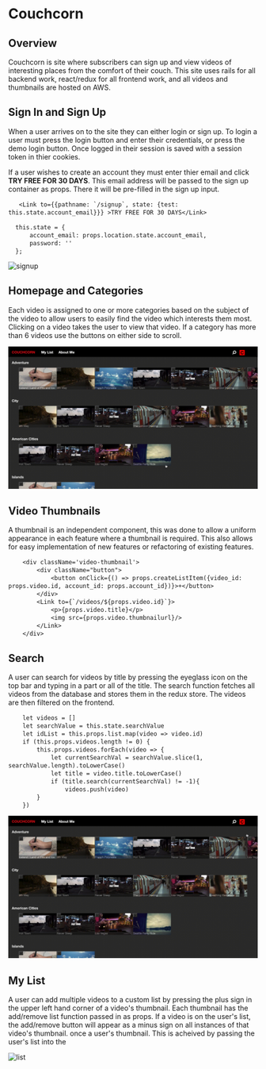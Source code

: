 # Couchcorn

## Overview

   Couchcorn is site where subscribers can sign up and view videos of interesting places from the comfort of their couch. This site uses rails for all backend work, react/redux for all frontend work, and all videos and thumbnails are hosted on AWS.
   
## Sign In and Sign Up

When a user arrives on to the site they can either login or sign up. To login a user must press the login button and enter their credentials, or press the demo login button. Once logged in their session is saved with a session token in thier cookies. 

If a user wishes to create an account they must enter thier email and click **TRY FREE FOR 30 DAYS**. This email address will be passed to the sign up container as props. There it will be pre-filled in the sign up input. 

```
   <Link to={{pathname: `/signup`, state: {test: this.state.account_email}}} >TRY FREE FOR 30 DAYS</Link>
```

```
  this.state = {
      account_email: props.location.state.account_email,
      password: ''
  };
```

![signup](/app/assets/images/signup.gif)

## Homepage and Categories

Each video is assigned to one or more categories based on the subject of the video to allow users to easily find the video which interests them most. Clicking on a video takes the user to view that video. If a category has more than 6 videos use the buttons on either side to scroll. 

![scroll](/app/assets/images/Scroll.gif)


## Video Thumbnails

A thumbnail is an independent component, this was done to allow a uniform appearance in each feature where a thumbnail is required. This also allows for easy implementation of new features or refactoring of existing features.

```
    <div className='video-thumbnail'>
        <div className="button">
            <button onClick={() => props.createListItem({video_id: props.video.id, account_id: props.account_id})}>+</button>
        </div>
        <Link to={`/videos/${props.video.id}`}>
            <p>{props.video.title}</p>
            <img src={props.video.thumbnailurl}/>
        </Link>
    </div>
```


## Search

A user can search for videos by title by pressing the eyeglass icon on the top bar and typing in a part or all of the title. The search function fetches all videos from the database and stores them in the redux store. The videos are then filtered on the frontend. 


```
    let videos = []
    let searchValue = this.state.searchValue
    let idList = this.props.list.map(video => video.id)
    if (this.props.videos.length != 0) {
        this.props.videos.forEach(video => {
            let currentSearchVal = searchValue.slice(1, searchValue.length).toLowerCase()
            let title = video.title.toLowerCase()
            if (title.search(currentSearchVal) != -1){
                videos.push(video)
        }
    })
```

![search](/app/assets/images/Search.gif)

## My List

A user can add multiple videos to a custom list by pressing the plus sign in the upper left hand corner of a video's thumbnail. Each thumbnail has the add/remove list function passed in as props. If a video is on the user's list, the add/remove button will appear as a minus sign on all instances of that video's thumbnail. once a user's thumbnail. This is acheived by passing the user's list into the 


![list](/app/assets/images/List.gif)

